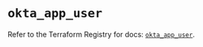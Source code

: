 # `okta_app_user`

Refer to the Terraform Registry for docs: [`okta_app_user`](https://registry.terraform.io/providers/okta/okta/4.20.0/docs/resources/app_user).
